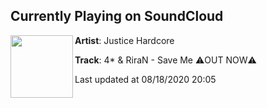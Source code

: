 ## Currently Playing on SoundCloud

[<img align="left" width="100" src="https://i1.sndcdn.com/artworks-qxCYRkGozbPcvwuz-dvo5KA-t50x50.jpg">](https://soundcloud.com/justicehardcore/saveme?in=justicehardcore/sets/4-riran-save-me-out-now)

**Artist**: Justice Hardcore 

**Track**: 4* & RiraN - Save Me ⚠️OUT NOW⚠️

Last updated at 08/18/2020 20:05
